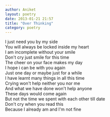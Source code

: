 ```yaml
---
author: Aniket
layout: poetry
date: 2013-01-21 21:57
title: "Over Thinking"
category: poetry
---
```


I just need you by my side<br/>
You will always be locked inside my heart<br/>
I am incomplete without your smile<br/>
Don't cry just smile for this time<br/>
The cheer on your face makes my day<br/>
I hope i can be with you again<br/>
Just one day or maybe just for a while<br/>
I have learnt many things in all this time<br/>
Crying won't help neither you nor me<br/>
And what we have done won't help anyone<br/>
These days would come again<br/>
But not the time we spent with each other till date<br/>
Don't cry when you read this<br/>
Because I already am and I'm not fine